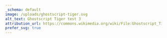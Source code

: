 ```yaml
---
_schema: default
image: /uploads/ghostscript-tiger.svg
alt_text: Ghostscript Tiger test 3
attribution_url: https://commons.wikimedia.org/wiki/File:Ghostscript_Tiger.svg
prefer_svg: true
---
```

